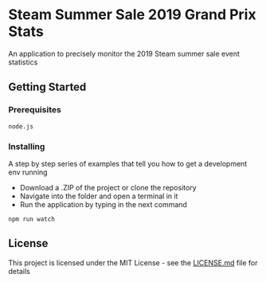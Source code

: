 # Steam Summer Sale 2019 Grand Prix Stats

An application to precisely monitor the 2019 Steam summer sale event statistics

## Getting Started

### Prerequisites

```
node.js
```

### Installing

A step by step series of examples that tell you how to get a development env running

- Download a .ZIP of the project or clone the repository
- Navigate into the folder and open a terminal in it
- Run the application by typing in the next command

```
npm run watch
```

## License

This project is licensed under the MIT License - see the [LICENSE.md](LICENSE.md) file for details
